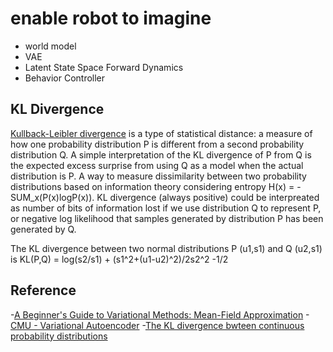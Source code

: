 # enable robot to imagine
- world model
- VAE
- Latent State Space Forward Dynamics
- Behavior Controller


## KL Divergence
[Kullback-Leibler divergence](https://en.wikipedia.org/wiki/Kullback%E2%80%93Leibler_divergence) is a type of statistical distance: a measure of how one probability distribution P is different from a second probability distribution Q. A simple interpretation of the KL divergence of P from Q is the expected excess surprise from using Q as a model when the actual distribution is P. A way to measure dissimilarity between two probability distributions based on information theory considering entropy H(x) = - SUM_x(P(x)logP(x)). KL divergence (always positive) could be interpreated as number of bits of information lost if we use distribution Q to represent P, or negative log likelihood that samples generated by distribution P has been generated by Q.

The KL divergence between two normal distributions P (u1,s1) and Q (u2,s1) is
KL(P,Q) = log(s2/s1) + (s1^2+(u1-u2)^2)/2s2^2 -1/2

## Reference
-[A Beginner's Guide to Variational Methods: Mean-Field Approximation](https://blog.evjang.com/2016/08/variational-bayes.html)
-[CMU - Variational Autoencoder](http://www.cs.cmu.edu/afs/cs/user/bhiksha/WWW/courses/deeplearning/Fall.2018/www/recitations/rec10.vae.pdf)
-[The KL divergence bwteen continuous probability distributions](https://blogs.sas.com/content/iml/2020/06/01/the-kullback-leibler-divergence-between-continuous-probability-distributions.html)
